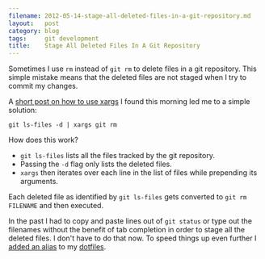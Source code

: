 ```yaml
---
filename: 2012-05-14-stage-all-deleted-files-in-a-git-repository.md
layout:   post
category: blog
tags:     git development
title:    Stage All Deleted Files In A Git Repository
---
```

Sometimes I use `rm` instead of `git rm` to delete files in a git repository.
This simple mistake means that the deleted files are not staged when I try to commit my changes.

A [short post on how to use xargs][1] I found this morning led me to a simple solution:

    git ls-files -d | xargs git rm

How does this work?

 - `git ls-files` lists all the files tracked by the git repository.
 - Passing the `-d` flag only lists the deleted files.
 - `xargs` then iterates over each line in the list of files while prepending its arguments.

Each deleted file as identified by `git ls-files` gets converted to `git rm FILENAME` and then executed.

In the past I had to copy and paste lines out of `git status` or type out the filenames without the benefit of tab completion in order to stage all the deleted files.
I don't have to do that now.
To speed things up even further I [added an alias][2] to my [dotfiles][3].

[1]: http://bitops.io/blog/1336893229/xargs
[2]: https://github.com/danhorst/dotfiles/commit/5fbea03246aff7715693e1d248108c39ab62ce66
[3]: https://github.com/danhorst/dotfiles
